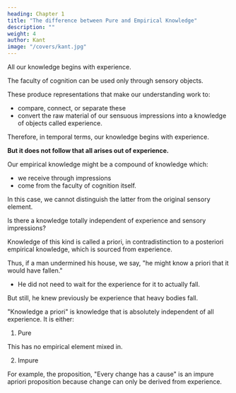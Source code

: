 ```yaml
---
heading: Chapter 1
title: "The difference between Pure and Empirical Knowledge" 
description: ""
weight: 4
author: Kant
image: "/covers/kant.jpg"
---
```




All our knowledge begins with experience.

The faculty of cognition can be used only through sensory objects.

These produce representations that make our understanding work to:
- compare, connect, or separate these
- convert the raw material of our sensuous impressions into a knowledge of objects called experience.

Therefore, in temporal terms, our knowledge begins with experience.

**But it does not follow that all arises out of experience.** 

Our empirical knowledge might be a compound of knowledge which:
- we receive through impressions
- come from the faculty of cognition itself.

<!-- (sensuous impressions giving merely the occasion), an addition which we -->

In this case, we cannot distinguish the latter from the original sensory element.

 <!-- till long practice has made us attentive to, and skilful in separating it. It is, therefore, a question which requires close investigation, and not to be answered at first sight, whether there exists a -->

Is there a knowledge totally independent of experience and sensory impressions?

Knowledge of this kind is called a priori, in contradistinction to a posteriori empirical knowledge, which is sourced from experience.

<!-- But the expression, "a priori," is not as yet definite enough adequately to indicate the whole meaning of the question above started. For, in speaking of knowledge which has its sources in experience, we are wont to say, that this or that may be known a priori, because we do not derive this knowledge immediately from experience, but from a general rule, which, however, we have itself borrowed from experience.  -->

Thus, if a man undermined his house, we say, "he might know a priori that it would have fallen."
- He did not need to wait for the experience for it to actually fall. 

But still, he knew previously be experience that heavy bodies fall. 

<!-- a priori, he could not know even this much. -->

<!-- For, , and, consequently, that they fall when their supports are taken away, must have been known to him previously, by means of experience. -->

"Knowledge a priori" is knowledge that is absolutely independent of all experience. It is either:

1. Pure

This has no empirical element mixed in. 

2. Impure

For example, the proposition, "Every change has a cause" is an impure apriori proposition because change can only be derived from experience.

 <!-- therefore, we shall in the sequel understand, not such as is independent of this or that kind of experience, but such as is . Opposed to this is empirical knowledge, or that which is possible only a posteriori, that is, through experience.  -->

 <!-- Knowledge a priori is either pure or impure.  -->

